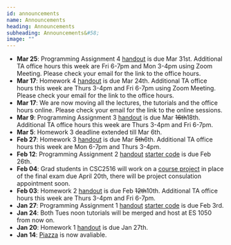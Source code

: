 ```yaml
---
id: announcements
name: Announcements
heading: Announcements
subheading: Announcements&#58;
image: ""
---
```


 - **Mar 25**: Programming Assignment 4 [handout](/assets/misc/PA04.pdf) is due Mar 31st. Additional TA office hours this week are Fri 6-7pm and Mon 3-4pm using Zoom Meeting. Please check your email for the link to the office hours.
 - **Mar 17**: Homework 4 [handout](/assets/misc/HW04.pdf) is due Mar 24th. Additional TA office hours this week are Thurs 3-4pm and Fri 6-7pm using Zoom Meeting. Please check your email for the link to the office hours.
 - **Mar 17**: We are now moving all the lectures, the tutorials and the office hours online. Please check your email for the link to the online sessions.
 - **Mar 9**: Programming Assignment 3 [handout](/assets/misc/PA03.pdf) is due Mar ~~16th~~18th. Additional TA office hours this week are Thurs 3-4pm and Fri 6-7pm.
 - **Mar 5**: Homework 3 deadline extended till Mar 6th. 
 - **Feb 27**: Homework 3 [handout](/assets/misc/HW03.pdf) is due Mar ~~5th~~6th. Additional TA office hours this week are Mon 6-7pm and Thurs 3-4pm.
 - **Feb 12**: Programming Assignment 2 [handout](/assets/misc/PA02.pdf) [starter code](https://colab.research.google.com/drive/11sH_zV08QvCAYrGDv83lI9-5mnmln3SV#scrollTo=JyzOT64xkqy6) is due Feb 26th.
 - **Feb 04**: Grad students in CSC2516 will work on a [course project](/assets/misc/project_handout.pdf) in place of the final exam due April 20th, there will be project consulation appointment soon.
 - **Feb 03**: Homework 2 [handout](/assets/misc/HW02.pdf) is due Feb ~~12th~~10th. Additional TA office hours this week are Thurs 3-4pm and Fri 6-7pm.
 - **Jan 27**: Programming Assignment 1 [handout](/assets/misc/PA01.pdf) [starter code](/assets/misc/a1-code.zip) is due Feb 3rd.
 - **Jan 24**: Both Tues noon tutorials will be merged and host at ES 1050 from now on.
 - **Jan 20**: Homework 1 [handout](/assets/misc/HW01.pdf) is due Jan 27th.
 - **Jan 14**: [Piazza](http://piazza.com/utoronto.ca/winter2020/csc4132516) is now avaliable.

